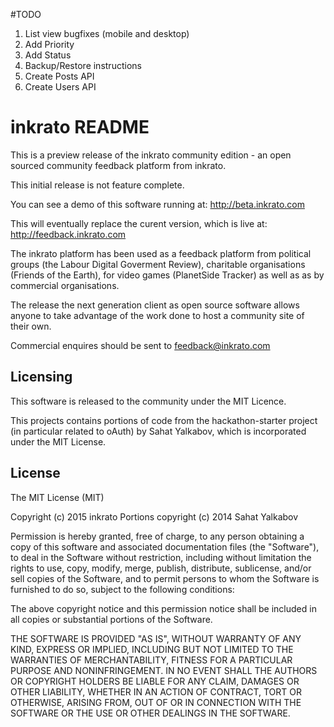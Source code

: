 #TODO

1) List view bugfixes (mobile and desktop)
2) Add Priority
3) Add Status
5) Backup/Restore instructions
4) Create Posts API
5) Create Users API

# inkrato README

This is a preview release of the inkrato community edition - an open sourced community feedback platform from inkrato. 

This initial release is not feature complete.

You can see a demo of this software running at:
http://beta.inkrato.com

This will eventually replace the curent version, which is live at:
http://feedback.inkrato.com

The inkrato platform has been used as a feedback platform from political groups (the Labour Digital Goverment Review), charitable organisations (Friends of the Earth), for video games (PlanetSide Tracker) as well as as by commercial organisations.

The release the next generation client as open source software allows anyone to take advantage of the work done to host a community site of their own.

Commercial enquires should be sent to feedback@inkrato.com

## Licensing

This software is released to the community under the MIT Licence.

This projects contains portions of code from the hackathon-starter project (in particular related to oAuth) by Sahat Yalkabov, which is incorporated under the MIT License.

License
-------

The MIT License (MIT)

Copyright (c) 2015 inkrato
Portions copyright (c) 2014 Sahat Yalkabov

Permission is hereby granted, free of charge, to any person obtaining a copy of this software and associated documentation files (the "Software"), to deal in the Software without restriction, including without limitation the rights to use, copy, modify, merge, publish, distribute, sublicense, and/or sell copies of the Software, and to permit persons to whom the Software is furnished to do so, subject to the following conditions:

The above copyright notice and this permission notice shall be included in all copies or substantial portions of the Software.

THE SOFTWARE IS PROVIDED "AS IS", WITHOUT WARRANTY OF ANY KIND, EXPRESS OR IMPLIED, INCLUDING BUT NOT LIMITED TO THE WARRANTIES OF MERCHANTABILITY, FITNESS FOR A PARTICULAR PURPOSE AND NONINFRINGEMENT. IN NO EVENT SHALL THE AUTHORS OR COPYRIGHT HOLDERS BE LIABLE FOR ANY CLAIM, DAMAGES OR OTHER LIABILITY, WHETHER IN AN ACTION OF CONTRACT, TORT OR OTHERWISE, ARISING FROM, OUT OF OR IN CONNECTION WITH THE SOFTWARE OR THE USE OR OTHER DEALINGS IN THE SOFTWARE.